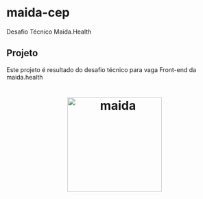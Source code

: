 # maida-cep

Desafio Técnico Maida.Health

## Projeto
Este projeto é resultado do desafio técnico para vaga Front-end da maida.health

<h1 align="center">
  <img alt="maida" title="maida.cep" src="./src/assets/tela.jpeg" width="220px" />
</h1>


